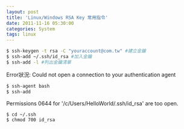 ```yaml
---
layout: post
title: 'Linux/Windows RSA Key 常用指令'
date: 2011-11-16 05:30:00
categories: System
tags: linux
---
```


~~~bash
$ ssh-keygen -t rsa -C "youraccount@com.tw" #建立金鑰
$ ssh-add ~/.ssh/id_rsa #加入金鑰
$ ssh-add -l #列出金鑰清單
~~~

<!--more-->

Error狀況: Could not open a connection to your authentication agent

~~~bash
$ ssh-agent bash
$ ssh-add
~~~

Permissions 0644 for '/c/Users/HelloWorld/.ssh/id_rsa' are too open.

~~~bash
$ cd ~/.ssh
$ chmod 700 id_rsa
~~~
